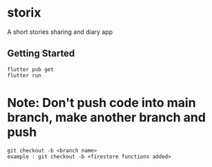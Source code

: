 # storix

A short stories sharing and diary app

## Getting Started

```
flutter pub get
flutter run
```

# Note: Don't push code into main branch, make another branch and push

```
git checkout -b <branch name>
example : git checkout -b <firestore functions added>
```